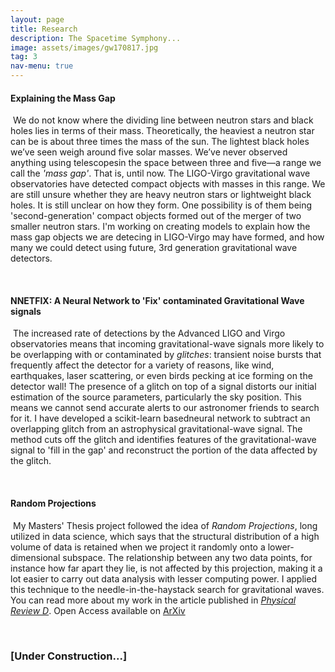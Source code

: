 ```yaml
---
layout: page
title: Research
description: The Spacetime Symphony...
image: assets/images/gw170817.jpg
tag: 3
nav-menu: true
---
```



<!-- Main -->
<div id="main" class="alt" display:inline-block>

<!-- One -->
<section id="one">
        <div class="inner">


<h4> Explaining the Mass Gap </h4>
<p><span class="image left"><img src="{% link assets/images/massgap.jpg %}" alt="" /></span> We do not know where the dividing line between neutron stars and black holes lies in terms of their mass. Theoretically, the heaviest a neutron star can be is about three times the mass of the sun. The lightest black holes we’ve seen weigh around five solar masses. We’ve never observed anything using telescopesin the space between three and five—a range we call the <i>'mass gap'</i>. That is, until now. The LIGO-Virgo gravitational wave observatories have detected compact objects with masses in this range. We are still unsure whether they are heavy neutron stars or lightweight black holes. It is still unclear on how they form. One possibility is of them being 'second-generation' compact objects formed out of the merger of two smaller neutron stars. I'm working on creating models to explain how the mass gap objects we are detecing in LIGO-Virgo may have formed, and how many we could detect using future, 3rd generation gravitational wave detectors.</p>

<br>

<h4> NNETFIX: A Neural Network to 'Fix' contaminated Gravitational Wave signals </h4>
<p><span class="image right"><img src="{% link assets/images/nnetfix.gif %}" alt="" /></span> The increased rate of detections by the Advanced LIGO and Virgo observatories means that incoming gravitational-wave signals more likely to be overlapping with or contaminated by <i>glitches</i>: transient noise bursts that frequently affect the detector for a variety of reasons, like wind, earthquakes, laser scattering, or even birds pecking at ice forming on the detector wall! The presence of a glitch on top of a signal distorts our initial estimation of the source parameters, particularly the sky position. This means we cannot send accurate alerts to our astronomer friends to search for it. I have developed a scikit-learn basedneural network to subtract an overlapping glitch from an astrophysical gravitational-wave signal. The method cuts off the glitch and identifies features of the gravitational-wave signal to 'fill in the gap' and reconstruct the portion of the data affected by the glitch.</p>

<br>

<h4> Random Projections </h4>
<p><span class="image left"><img src="{% link assets/images/RPPlanes.jpg %}" alt="" /></span> My Masters' Thesis project followed the idea of <i>Random Projections</i>, long utilized in data science, which says that the structural distribution of a high volume of data is retained when we project it randomly onto a lower-dimensional subspace. The relationship between any two data points, for instance how far apart they lie, is not affected by this projection, making it a lot easier to carry out data analysis with lesser computing power. I applied this technique to the needle-in-the-haystack search for gravitational waves. You can read more about my work in the article published in <a href="https://journals.aps.org/prd/abstract/10.1103/PhysRevD.99.101503" target="_blank"><i>Physical Review D</i></a>. Open Access available on <a href="https://arxiv.org/abs/1801.04506" target="_blank">ArXiv</a></p>
</div>

<br>
<h3 id="content">[Under Construction...]</h3>
